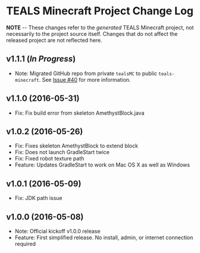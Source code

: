 TEALS Minecraft Project Change Log
==================================

**NOTE** -- These changes refer to the _generated_ TEALS Minecraft project, not necessarily to the
project source itself. Changes that do not affect the released project are not reflected here.


## v1.1.1  (*In Progress*)
  - Note: Migrated GitHub repo from private `tealsMC` to public `teals-minecraft`. See
    [Issue #40](https://github.com/TEALSK12/tealsMC/issues/40) for more information.


## v1.1.0  (2016-05-31)
  - Fix: Fix build error from skeleton AmethystBlock.java


## v1.0.2  (2016-05-26)
  - Fix: Fixes skeleton AmethystBlock to extend block
  - Fix: Does not launch GradleStart twice
  - Fix: Fixed robot texture path
  - Feature: Updates GradleStart to work on Mac OS X as well as Windows


## v1.0.1  (2016-05-09)
  - Fix: JDK path issue


## v1.0.0  (2016-05-08)
  - Note: Official kickoff v1.0.0 release
  - Feature: First simplified release. No install, admin, or internet connection required
